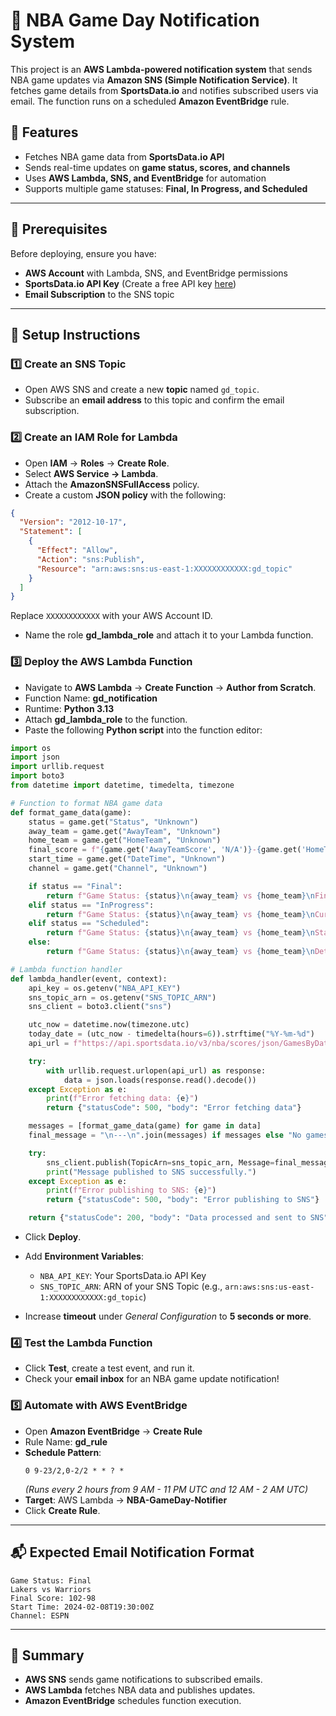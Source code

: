# 🏀 NBA Game Day Notification System

This project is an **AWS Lambda-powered notification system** that sends NBA game updates via **Amazon SNS (Simple Notification Service)**. It fetches game details from **SportsData.io** and notifies subscribed users via email. The function runs on a scheduled **Amazon EventBridge** rule.

## 🚀 Features

- Fetches NBA game data from **SportsData.io API**
- Sends real-time updates on **game status, scores, and channels**
- Uses **AWS Lambda, SNS, and EventBridge** for automation
- Supports multiple game statuses: **Final, In Progress, and Scheduled**

---

## 📌 Prerequisites

Before deploying, ensure you have:

- **AWS Account** with Lambda, SNS, and EventBridge permissions
- **SportsData.io API Key** (Create a free API key [here](https://sportsdata.io))
- **Email Subscription** to the SNS topic

---

## 🔧 Setup Instructions

### 1️⃣ Create an SNS Topic

- Open AWS SNS and create a new **topic** named `gd_topic`.
- Subscribe an **email address** to this topic and confirm the email subscription.

### 2️⃣ Create an IAM Role for Lambda

- Open **IAM** → **Roles** → **Create Role**.
- Select **AWS Service → Lambda**.
- Attach the **AmazonSNSFullAccess** policy.
- Create a custom **JSON policy** with the following:

```json
{
  "Version": "2012-10-17",
  "Statement": [
    {
      "Effect": "Allow",
      "Action": "sns:Publish",
      "Resource": "arn:aws:sns:us-east-1:XXXXXXXXXXXX:gd_topic"
    }
  ]
}
```

Replace `XXXXXXXXXXXX` with your AWS Account ID.

- Name the role **gd_lambda_role** and attach it to your Lambda function.

### 3️⃣ Deploy the AWS Lambda Function

- Navigate to **AWS Lambda** → **Create Function** → **Author from Scratch**.
- Function Name: **gd_notification**
- Runtime: **Python 3.13**
- Attach **gd_lambda_role** to the function.
- Paste the following **Python script** into the function editor:

```python
import os
import json
import urllib.request
import boto3
from datetime import datetime, timedelta, timezone

# Function to format NBA game data
def format_game_data(game):
    status = game.get("Status", "Unknown")
    away_team = game.get("AwayTeam", "Unknown")
    home_team = game.get("HomeTeam", "Unknown")
    final_score = f"{game.get('AwayTeamScore', 'N/A')}-{game.get('HomeTeamScore', 'N/A')}"
    start_time = game.get("DateTime", "Unknown")
    channel = game.get("Channel", "Unknown")

    if status == "Final":
        return f"Game Status: {status}\n{away_team} vs {home_team}\nFinal Score: {final_score}\nStart Time: {start_time}\nChannel: {channel}\n"
    elif status == "InProgress":
        return f"Game Status: {status}\n{away_team} vs {home_team}\nCurrent Score: {final_score}\nChannel: {channel}\n"
    elif status == "Scheduled":
        return f"Game Status: {status}\n{away_team} vs {home_team}\nStart Time: {start_time}\nChannel: {channel}\n"
    else:
        return f"Game Status: {status}\n{away_team} vs {home_team}\nDetails are unavailable.\n"

# Lambda function handler
def lambda_handler(event, context):
    api_key = os.getenv("NBA_API_KEY")
    sns_topic_arn = os.getenv("SNS_TOPIC_ARN")
    sns_client = boto3.client("sns")

    utc_now = datetime.now(timezone.utc)
    today_date = (utc_now - timedelta(hours=6)).strftime("%Y-%m-%d")
    api_url = f"https://api.sportsdata.io/v3/nba/scores/json/GamesByDate/{today_date}?key={api_key}"

    try:
        with urllib.request.urlopen(api_url) as response:
            data = json.loads(response.read().decode())
    except Exception as e:
        print(f"Error fetching data: {e}")
        return {"statusCode": 500, "body": "Error fetching data"}

    messages = [format_game_data(game) for game in data]
    final_message = "\n---\n".join(messages) if messages else "No games available for today."

    try:
        sns_client.publish(TopicArn=sns_topic_arn, Message=final_message, Subject="NBA Game Updates")
        print("Message published to SNS successfully.")
    except Exception as e:
        print(f"Error publishing to SNS: {e}")
        return {"statusCode": 500, "body": "Error publishing to SNS"}

    return {"statusCode": 200, "body": "Data processed and sent to SNS"}
```

- Click **Deploy**.
- Add **Environment Variables**:

  - `NBA_API_KEY`: Your SportsData.io API Key
  - `SNS_TOPIC_ARN`: ARN of your SNS Topic (e.g., `arn:aws:sns:us-east-1:XXXXXXXXXXXX:gd_topic`)

- Increase **timeout** under _General Configuration_ to **5 seconds or more**.

### 4️⃣ Test the Lambda Function

- Click **Test**, create a test event, and run it.
- Check your **email inbox** for an NBA game update notification!

### 5️⃣ Automate with AWS EventBridge

- Open **Amazon EventBridge** → **Create Rule**
- Rule Name: **gd_rule**
- **Schedule Pattern**:
  ```
  0 9-23/2,0-2/2 * * ? *
  ```
  _(Runs every 2 hours from 9 AM - 11 PM UTC and 12 AM - 2 AM UTC)_
- **Target**: AWS Lambda → **NBA-GameDay-Notifier**
- Click **Create Rule**.

---

## 📬 Expected Email Notification Format

```
Game Status: Final
Lakers vs Warriors
Final Score: 102-98
Start Time: 2024-02-08T19:30:00Z
Channel: ESPN
```

---

## 📖 Summary

- **AWS SNS** sends game notifications to subscribed emails.
- **AWS Lambda** fetches NBA data and publishes updates.
- **Amazon EventBridge** schedules function execution.
